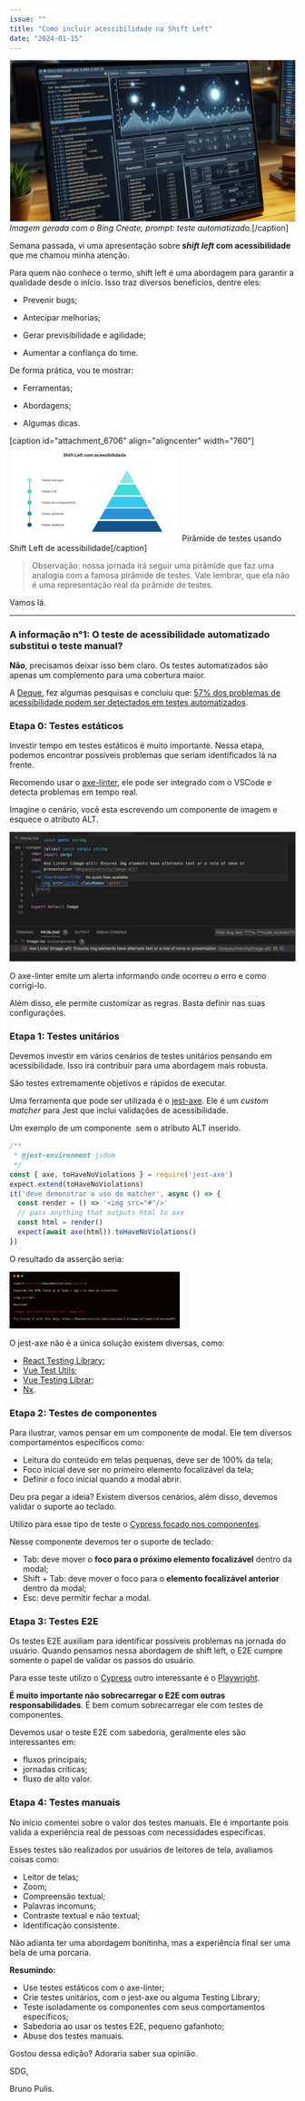 ```yaml
---
issue: ""
title: "Como incluir acessibilidade no Shift Left"
date: "2024-01-15"
---
```


![Imagem gerada com o Bing Create, prompt: teste automatizado.](images/1705342283447-1024x576.png) _Imagem gerada com o Bing Create, prompt: teste automatizado._\[/caption\]  

Semana passada, vi uma apresentação sobre **_shift left_ com acessibilidade** que me chamou minha atenção.

Para quem não conhece o termo, shift left é uma abordagem para garantir a qualidade desde o início. Isso traz diversos benefícios, dentre eles:

- Prevenir bugs;

- Antecipar melhorias;

- Gerar previsibilidade e agilidade;

- Aumentar a confiança do time.

De forma prática, vou te mostrar:

- Ferramentas;

- Abordagens;

- Algumas dicas.

\[caption id="attachment\_6706" align="aligncenter" width="760"\]![Piramide com a abordagem Shift Left para acessibilidade: Etapa 0 - testes estáticos, Etapa 1 - testes unitários, Etapa 2 - Testes de componentes, Etapa 3 - Testes E2E e Etapa 4 - Testes manuais](images/1705342474027-300x169.png) Pirâmide de testes usando Shift Left de acessibilidade\[/caption\] 

> Observação: nossa jornada irá seguir uma pirâmide que faz uma analogia com a famosa pirâmide de testes. Vale lembrar, que ela não é uma representação real da pirâmide de testes.

Vamos lá.

* * *

### A informação n°1: O teste de acessibilidade automatizado substitui o teste manual?

**Não**, precisamos deixar isso bem claro. Os testes automatizados são apenas um complemento para uma cobertura maior.

A [Deque](https://www.deque.com/), fez algumas pesquisas e concluiu que: [57% dos problemas de acessibilidade podem ser detectados em testes automatizados](https://www.deque.com/automated-accessibility-testing-coverage/).

### Etapa 0: Testes estáticos

Investir tempo em testes estáticos é muito importante. Nessa etapa, podemos encontrar possíveis problemas que seriam identificados lá na frente.

Recomendo usar o [axe-linter](https://marketplace.visualstudio.com/items?itemName=deque-systems.vscode-axe-linter), ele pode ser integrado com o VSCode e detecta problemas em tempo real.

Imagine o cenário, você esta escrevendo um componente de imagem e esquece o atributo ALT.

![](images/1705342639206-2.png)

O axe-linter emite um alerta informando onde ocorreu o erro e como corrigi-lo.

Além disso, ele permite customizar as regras. Basta definir nas suas configurações.

### Etapa 1: Testes unitários

Devemos investir em vários cenários de testes unitários pensando em acessibilidade. Isso irá contribuir para uma abordagem mais robusta.

São testes extremamente objetivos e rápidos de executar.

Uma ferramenta que pode ser utilizada é o [jest-axe](https://github.com/nickcolley/jest-axe). Ele é um _custom matcher_ para Jest que inclui validações de acessibilidade.

Um exemplo de um componente <img> sem o atributo ALT inserido.

```javascript
/**
 * @jest-environment jsdom
 */
const { axe, toHaveNoViolations } = require('jest-axe')
expect.extend(toHaveNoViolations)
it('deve demonstrar o uso do matcher', async () => {
  const render = () => '<img src="#"/>'
  // pass anything that outputs html to axe
  const html = render()
  expect(await axe(html)).toHaveNoViolations()
})
```

O resultado da asserção seria:

![Resultado do teste: esperava zero erros, encontrou um erro com a ausência do atributo alt](images/1705342745071-300x100.png)

O jest-axe não é a única solução existem diversas, como:

- [React Testing Library](https://testing-library.com/docs/react-testing-library/intro/);
- [Vue Test Utils](https://test-utils.vuejs.org/);
- [Vue Testing Librar](https://testing-library.com/docs/vue-testing-library/intro/);
- [Nx](https://nx.dev/).

### Etapa 2: Testes de componentes

Para ilustrar, vamos pensar em um componente de modal. Ele tem diversos comportamentos específicos como:

- Leitura do conteúdo em telas pequenas, deve ser de 100% da tela;
- Foco inicial deve ser no primeiro elemento focalizável da tela;
- Definir o foco inicial quando a modal abrir.

Deu pra pegar a ideia? Existem diversos cenários, além disso, devemos validar o suporte ao teclado.

Utilizo para esse tipo de teste o [Cypress focado nos componentes](https://docs.cypress.io/guides/component-testing/overview).

Nesse componente devemos ter o suporte de teclado:

- Tab: deve mover o **foco para o próximo elemento focalizável** dentro da modal;
- Shift + Tab: deve mover o foco para o **elemento focalizável anterior** dentro da modal;
- Esc: deve permitir fechar a modal.

### Etapa 3: Testes E2E

Os testes E2E auxiliam para identificar possíveis problemas na jornada do usuário. Quando pensamos nessa abordagem de shift left, o E2E cumpre somente o papel de validar os passos do usuário.

Para esse teste utilizo o [Cypress](https://www.cypress.io/) outro interessante é o [Playwright](https://playwright.dev/).

**É muito importante não sobrecarregar o E2E com outras responsabilidades**. É bem comum sobrecarregar ele com testes de componentes.

Devemos usar o teste E2E com sabedoria, geralmente eles são interessantes em:

- fluxos principais;
- jornadas críticas;
- fluxo de alto valor.

### Etapa 4: Testes manuais

No início comentei sobre o valor dos testes manuais. Ele é importante pois valida a experiência real de pessoas com necessidades especificas.

Esses testes são realizados por usuários de leitores de tela, avaliamos coisas como:

- Leitor de telas;
- Zoom;
- Compreensão textual;
- Palavras incomuns;
- Contraste textual e não textual;
- Identificação consistente.

Não adianta ter uma abordagem bonitinha, mas a experiência final ser uma bela de uma porcaria.

**Resumindo:**

- Use testes estáticos com o axe-linter;
- Crie testes unitários, com o jest-axe ou alguma Testing Library;
- Teste isoladamente os componentes com seus comportamentos específicos;
- Sabedoria ao usar os testes E2E, pequeno gafanhoto;
- Abuse dos testes manuais.

Gostou dessa edição? Adoraria saber sua opinião.

SDG,

Bruno Pulis.
